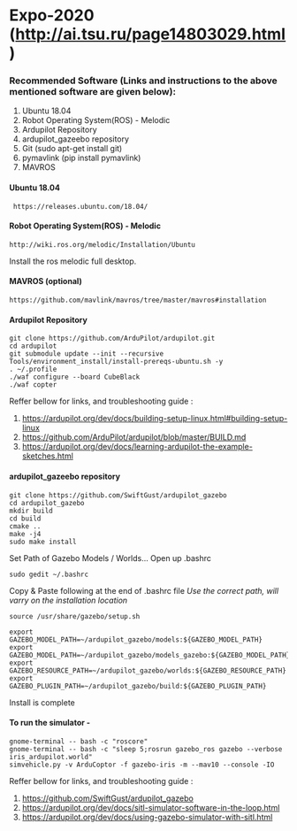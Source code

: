 # Expo-2020 (http://ai.tsu.ru/page14803029.html)


### Recommended Software (Links and instructions to the above mentioned software are given below):
1. Ubuntu 18.04
2. Robot Operating System(ROS) - Melodic
3. Ardupilot Repository
4. ardupilot_gazeebo repository
5. Git (sudo apt-get install git)
6. pymavlink (pip install pymavlink)
7. MAVROS
 
 

 #### Ubuntu 18.04
```
 https://releases.ubuntu.com/18.04/
```


 #### Robot Operating System(ROS) - Melodic
```
http://wiki.ros.org/melodic/Installation/Ubuntu
```
Install the ros melodic full desktop.

 #### MAVROS (optional)
```
https://github.com/mavlink/mavros/tree/master/mavros#installation
```



 #### Ardupilot Repository
```
git clone https://github.com/ArduPilot/ardupilot.git
cd ardupilot
git submodule update --init --recursive
Tools/environment_install/install-prereqs-ubuntu.sh -y
. ~/.profile
./waf configure --board CubeBlack
./waf copter
```

Reffer bellow for links, and troubleshooting guide :
1. https://ardupilot.org/dev/docs/building-setup-linux.html#building-setup-linux
2. https://github.com/ArduPilot/ardupilot/blob/master/BUILD.md
3. https://ardupilot.org/dev/docs/learning-ardupilot-the-example-sketches.html

 #### ardupilot_gazeebo repository
```
git clone https://github.com/SwiftGust/ardupilot_gazebo
cd ardupilot_gazebo
mkdir build
cd build
cmake ..
make -j4
sudo make install
```
Set Path of Gazebo Models / Worlds... Open up .bashrc
```
sudo gedit ~/.bashrc
```
Copy & Paste following at the end of .bashrc file 
*Use the correct path, will varry on the installation location*
```
source /usr/share/gazebo/setup.sh

export GAZEBO_MODEL_PATH=~/ardupilot_gazebo/models:${GAZEBO_MODEL_PATH}
export GAZEBO_MODEL_PATH=~/ardupilot_gazebo/models_gazebo:${GAZEBO_MODEL_PATH}
export GAZEBO_RESOURCE_PATH=~/ardupilot_gazebo/worlds:${GAZEBO_RESOURCE_PATH}
export GAZEBO_PLUGIN_PATH=~/ardupilot_gazebo/build:${GAZEBO_PLUGIN_PATH}

```
Install is complete



 #### То run the simulator - 
```
gnome-terminal -- bash -c "roscore"
gnome-terminal -- bash -c "sleep 5;rosrun gazebo_ros gazebo --verbose iris_ardupilot.world"
simvehicle.py -v ArduCoptor -f gazebo-iris -m --mav10 --console -IO
```

Reffer bellow for links, and troubleshooting guide :
1. https://github.com/SwiftGust/ardupilot_gazebo
2. https://ardupilot.org/dev/docs/sitl-simulator-software-in-the-loop.html
3. https://ardupilot.org/dev/docs/using-gazebo-simulator-with-sitl.html


